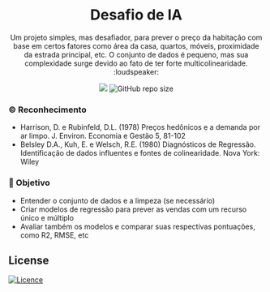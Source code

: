 <h1 align="center">Desafio de IA</h1>

<p align="center">Um projeto simples, mas desafiador, para prever o preço da habitação com base em certos fatores como área da casa, quartos, móveis, proximidade da estrada principal, etc. O conjunto de dados é pequeno, mas sua complexidade surge devido ao fato de ter forte multicolinearidade. :loudspeaker:</p>

<div align="center">

<img src="https://img.shields.io/badge/Python-3776AB?style=for-the-badge&logo=python&logoColor=white" /><space><space>
![GitHub repo size](https://img.shields.io/github/repo-size/tsmoraes/prever-preco-habitacao?style=for-the-badge)

</div>

### :copyright: Reconhecimento
- Harrison, D. e Rubinfeld, D.L. (1978) Preços hedônicos e a demanda por ar limpo. J. Environ. Economia e Gestão 5, 81-102
- Belsley D.A., Kuh, E. e Welsch, R.E. (1980) Diagnósticos de Regressão. Identificação de dados influentes e fontes de colinearidade. Nova York: Wiley

### :mag_right: Objetivo
- Entender o conjunto de dados e a limpeza (se necessário)
- Criar modelos de regressão para prever as vendas com um recurso único e múltiplo
- Avaliar também os modelos e comparar suas respectivas pontuações, como R2, RMSE, etc

## License

[![Licence](https://img.shields.io/github/license/Ileriayo/markdown-badges?style=for-the-badge)](./LICENSE)
